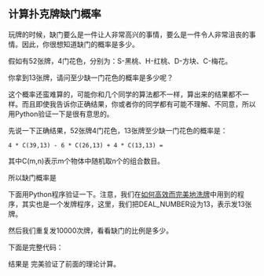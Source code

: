 ## 计算扑克牌缺门概率

玩牌的时候，缺门要么是一件让人非常高兴的事情，要么是一件令人非常沮丧的事情。因此，你很想知道缺门的概率是多少。

假如有52张牌，4门花色，分别为：S-黑桃、H-红桃、D-方块、C-梅花。

你拿到13张牌，请问至少缺一门花色的概率是多少呢？

这个概率还蛮难算的，可能你和几个同学的算法都不一样，算出来的结果都不一样。而且即使我告诉你正确结果，你或者你的同学都有可能不理解、不同意，所以用Python验证一下是很有意思的。

先说一下正确结果，52张牌4门花色，13张牌至少缺一门花色的概率是：

	4 * C(39,13) - 6 * C(26,13) + 4 * C(13,13) = 
	
其中C(m,n)表示m个物体中随机取n个的组合数目。

所以缺门概率是

下面用Python程序验证一下。注意，我们在[如何高效而完美地洗牌](/001_如何高效而完美地洗牌.md)中用到的程序，其实也是一个发牌程序，这里，我们把DEAL_NUMBER设为13，表示发13张牌。

然后我们重复发10000次牌，看看缺门的比例是多少。

下面是完整代码：



结果是    完美验证了前面的理论计算。